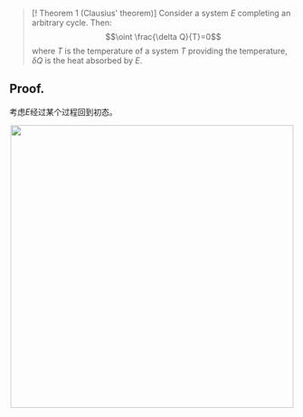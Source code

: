  >[! Theorem 1 (Clausius' theorem)]
 >Consider a system $E$ completing an arbitrary cycle. Then:
 >$$\oint \frac{\delta Q}{T}=0$$
 >where $T$ is the temperature of a system $T$ providing the temperature, $\delta Q$ is the heat absorbed by $E$.
 >
## Proof.
考虑$E$经过某个过程回到初态。
<div style="text-align: center">
<img src="5c203c287bb0a8d620f6b7a7f865cd9f.jpg" width= 500>
</div>


